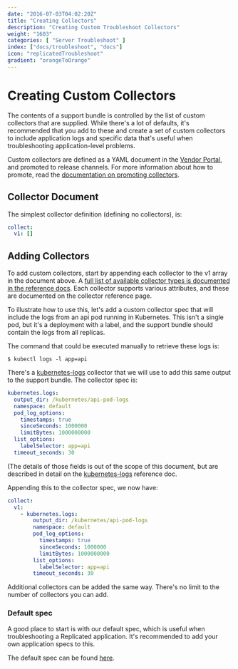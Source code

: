 ```yaml
---
date: "2016-07-03T04:02:20Z"
title: "Creating Collectors"
description: "Creating Custom Troubleshoot Collectors"
weight: "1603"
categories: [ "Server Troubleshoot" ]
index: ["docs/troubleshoot", "docs"]
icon: "replicatedTroubleshoot"
gradient: "orangeToOrange"
---
```


# Creating Custom Collectors

The contents of a support bundle is controlled by the list of custom collectors that are supplied. While there's a lot of defaults, it's recommended that you add to these and create a set of custom collectors to include application logs and specific data that's useful when troubleshooting application-level problems.

Custom collectors are defined as a YAML document in the [Vendor Portal](https://vendor.replicated.com/troubleshoot/collectors), and promoted to release channels. For more information about how to promote, read the [documentation on promoting collectors](../promoting-collectors).

## Collector Document

The simplest collector definition (defining no collectors), is:

```yaml
collect:
  v1: []
```

## Adding Collectors

To add custom collectors, start by appending each collector to the v1 array in the document above. A [full list of available collector types is documented in the reference docs](/api/support-bundle-yaml-specs/shared/). Each collector supports various attributes, and these are documented on the collector reference page.

To illustrate how to use this, let's add a custom collector spec that will include the logs from an api pod running in Kubernetes. This isn't a single pod, but it's a deployment with a label, and the support bundle should contain the logs from all replicas.

The command that could be executed manually to retrieve these logs is:

```shell
$ kubectl logs -l app=api
```

There's a [kubernetes-logs](/api/support-bundle-yaml-specs/kubernetes-logs/) collector that we will use to add this same output to the support bundle. The collector spec is:

```yaml
kubernetes.logs:
  output_dir: /kubernetes/api-pod-logs
  namespace: default
  pod_log_options:
    timestamps: true
    sinceSeconds: 1000000
    limitBytes: 1000000000
  list_options:
    labelSelector: app=api
  timeout_seconds: 30
```

(The details of those fields is out of the scope of this document, but are described in detail on the [kubernetes-logs](/api/support-bundle-yaml-specs/kubernetes-logs/) reference doc.

Appending this to the collector spec, we now have:

```yaml
collect:
  v1:
    - kubernetes.logs:
        output_dir: /kubernetes/api-pod-logs
        namespace: default
        pod_log_options:
          timestamps: true
          sinceSeconds: 1000000
          limitBytes: 1000000000
        list_options:
          labelSelector: app=api
        timeout_seconds: 30
```

Additional collectors can be added the same way. There's no limit to the number of collectors you can add.

### Default spec

A good place to start is with our default spec, which is useful when troubleshooting a Replicated application. It's recommended to add your own application specs to this.

The default spec can be found [here](/docs/troubleshoot/server/examples/default/).
